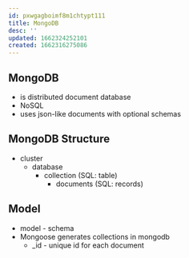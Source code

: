 ```yaml
---
id: pxwgagboimf8m1chtypt111
title: MongoDB
desc: ''
updated: 1662324252101
created: 1662316275086
---
```

## MongoDB 
- is distributed document database
- NoSQL 
- uses json-like documents with optional schemas

## MongoDB Structure
- cluster
    - database
        - collection (SQL: table)
            - documents (SQL: records)

## Model
- model - schema
- Mongoose generates collections in mongodb
    - _id - unique id for each document